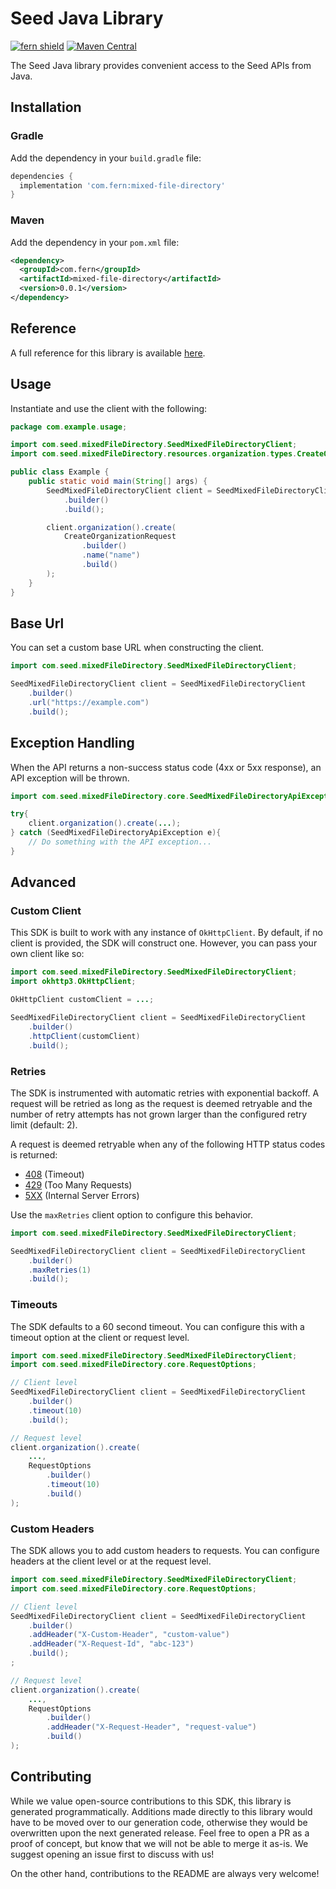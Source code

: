 # Seed Java Library

[![fern shield](https://img.shields.io/badge/%F0%9F%8C%BF-Built%20with%20Fern-brightgreen)](https://buildwithfern.com?utm_source=github&utm_medium=github&utm_campaign=readme&utm_source=Seed%2FJava)
[![Maven Central](https://img.shields.io/maven-central/v/com.fern/mixed-file-directory)](https://central.sonatype.com/artifact/com.fern/mixed-file-directory)

The Seed Java library provides convenient access to the Seed APIs from Java.

## Installation

### Gradle

Add the dependency in your `build.gradle` file:

```groovy
dependencies {
  implementation 'com.fern:mixed-file-directory'
}
```

### Maven

Add the dependency in your `pom.xml` file:

```xml
<dependency>
  <groupId>com.fern</groupId>
  <artifactId>mixed-file-directory</artifactId>
  <version>0.0.1</version>
</dependency>
```

## Reference

A full reference for this library is available [here](./reference.md).

## Usage

Instantiate and use the client with the following:

```java
package com.example.usage;

import com.seed.mixedFileDirectory.SeedMixedFileDirectoryClient;
import com.seed.mixedFileDirectory.resources.organization.types.CreateOrganizationRequest;

public class Example {
    public static void main(String[] args) {
        SeedMixedFileDirectoryClient client = SeedMixedFileDirectoryClient
            .builder()
            .build();

        client.organization().create(
            CreateOrganizationRequest
                .builder()
                .name("name")
                .build()
        );
    }
}
```

## Base Url

You can set a custom base URL when constructing the client.

```java
import com.seed.mixedFileDirectory.SeedMixedFileDirectoryClient;

SeedMixedFileDirectoryClient client = SeedMixedFileDirectoryClient
    .builder()
    .url("https://example.com")
    .build();
```

## Exception Handling

When the API returns a non-success status code (4xx or 5xx response), an API exception will be thrown.

```java
import com.seed.mixedFileDirectory.core.SeedMixedFileDirectoryApiException;

try{
    client.organization().create(...);
} catch (SeedMixedFileDirectoryApiException e){
    // Do something with the API exception...
}
```

## Advanced

### Custom Client

This SDK is built to work with any instance of `OkHttpClient`. By default, if no client is provided, the SDK will construct one. 
However, you can pass your own client like so:

```java
import com.seed.mixedFileDirectory.SeedMixedFileDirectoryClient;
import okhttp3.OkHttpClient;

OkHttpClient customClient = ...;

SeedMixedFileDirectoryClient client = SeedMixedFileDirectoryClient
    .builder()
    .httpClient(customClient)
    .build();
```

### Retries

The SDK is instrumented with automatic retries with exponential backoff. A request will be retried as long
as the request is deemed retryable and the number of retry attempts has not grown larger than the configured
retry limit (default: 2).

A request is deemed retryable when any of the following HTTP status codes is returned:

- [408](https://developer.mozilla.org/en-US/docs/Web/HTTP/Status/408) (Timeout)
- [429](https://developer.mozilla.org/en-US/docs/Web/HTTP/Status/429) (Too Many Requests)
- [5XX](https://developer.mozilla.org/en-US/docs/Web/HTTP/Status/500) (Internal Server Errors)

Use the `maxRetries` client option to configure this behavior.

```java
import com.seed.mixedFileDirectory.SeedMixedFileDirectoryClient;

SeedMixedFileDirectoryClient client = SeedMixedFileDirectoryClient
    .builder()
    .maxRetries(1)
    .build();
```

### Timeouts

The SDK defaults to a 60 second timeout. You can configure this with a timeout option at the client or request level.

```java
import com.seed.mixedFileDirectory.SeedMixedFileDirectoryClient;
import com.seed.mixedFileDirectory.core.RequestOptions;

// Client level
SeedMixedFileDirectoryClient client = SeedMixedFileDirectoryClient
    .builder()
    .timeout(10)
    .build();

// Request level
client.organization().create(
    ...,
    RequestOptions
        .builder()
        .timeout(10)
        .build()
);
```

### Custom Headers

The SDK allows you to add custom headers to requests. You can configure headers at the client level or at the request level.

```java
import com.seed.mixedFileDirectory.SeedMixedFileDirectoryClient;
import com.seed.mixedFileDirectory.core.RequestOptions;

// Client level
SeedMixedFileDirectoryClient client = SeedMixedFileDirectoryClient
    .builder()
    .addHeader("X-Custom-Header", "custom-value")
    .addHeader("X-Request-Id", "abc-123")
    .build();
;

// Request level
client.organization().create(
    ...,
    RequestOptions
        .builder()
        .addHeader("X-Request-Header", "request-value")
        .build()
);
```

## Contributing

While we value open-source contributions to this SDK, this library is generated programmatically.
Additions made directly to this library would have to be moved over to our generation code,
otherwise they would be overwritten upon the next generated release. Feel free to open a PR as
a proof of concept, but know that we will not be able to merge it as-is. We suggest opening
an issue first to discuss with us!

On the other hand, contributions to the README are always very welcome!